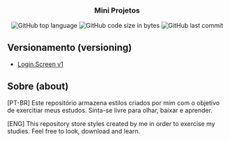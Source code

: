 <div align="center">
 
  <h3>Mini Projetos</h3>
  
  ![GitHub top language](https://img.shields.io/github/languages/top/jamesleme/miniprojetos?color=7C4DFF&label=CSS&logo=CSS3&style=flat-square)
  ![GitHub code size in bytes](https://img.shields.io/github/languages/code-size/jamesleme/miniprojetos?color=7C4DFF&style=flat-square)
  ![GitHub last commit](https://img.shields.io/github/last-commit/jamesleme/miniprojetos?color=7C4DFF&style=flat-square)
  
</div>

## Versionamento (versioning)
- [Login Screen v1](https://jamesleme.github.io/miniprojetos/login-screen)

## Sobre (about)
[PT-BR] Este repositório armazena estilos criados por mim com o objetivo de exercitiar meus estudos. Sinta-se livre para olhar, baixar e aprender.

[ENG] This repository store styles created by me in order to exercise my studies. Feel free to look, download and learn.